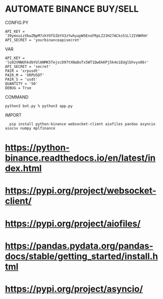 # AUTOMATE BINANCE BUY/SELL

CONFIG.PY

    API_KEY = '39ymxuizXkwZNpM7zkYOfGIbYX3zYwhyapW5EnoFRpLZ23H27ACks51Ll2IVWHhH'
    API_SECRET = 'yourbinanceapisecret'

VAR

    API_KEY = 'lo82VNWUhkdbYUlANMK5TejscD97tXNaDoTx5WT1Qw6kKPj5k4o1EUglbhvyx06r'
    API_SECRET = 'secret'
    PAIR = 'xrpusdt'
    PAIR_M = 'XRPUSDT'
    PAIR_S = 'usdt'
    QUANTITY = '50'
    DEBUG = True

COMMAND

    python3 bot.py % python3 app.py


IMPORT

      pip install python-binance websocket-client aiofiles pandas asyncio aiocsv numpy mplfinance

# https://python-binance.readthedocs.io/en/latest/index.html
# https://pypi.org/project/websocket-client/
# https://pypi.org/project/aiofiles/
# https://pandas.pydata.org/pandas-docs/stable/getting_started/install.html
# https://pypi.org/project/asyncio/
